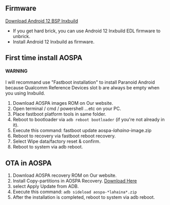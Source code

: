## Firmware

[Download Android 12 BSP lnxbuild](https://t.me/Edward_ROMs/138)

- If you get hard brick, you can use Android 12 lnxbuild EDL firmware to unbrick.
- Install Android 12 lnxbuild as firmware.

## First time install AOSPA

#### WARNING
I will recommand use "Fastboot installation" to install Paranoid Android
because Qualcomm Reference Devices slot b are always be empty when you using lnxbuild.

1. Download AOSPA images ROM on Our website.
2. Open terminal / cmd / powershell ...etc on your PC.
3. Place fastboot platform tools in same folder.
4. Reboot to bootloader via `adb reboot bootloader` (if you're not already in it).
5. Execute this command: fastboot update aospa-_lahaina_-image.zip
6. Reboot to recovery via fastboot reboot recovery.
7. Select Wipe data/factory reset & confirm.
8. Reboot to system via adb reboot.

## OTA in AOSPA

1. Download AOSPA recovery ROM on Our website.
2. Install Copy-partitions in AOSPA Recovery. [Download Here](https://mirrorbits.lineageos.org/tools/copy-partitions-20220613-signed.zip)
3. select Apply Update from ADB.
4. Execute this command: `adb sideload aospa-*lahaina*.zip`
5. After the installation is completed, reboot to system via adb reboot.
